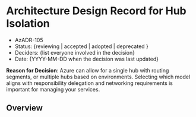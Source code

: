 # Architecture Design Record for Hub Isolation

* AzADR-105
* Status: {reviewing | accepted | adopted | deprecated } <!-- optional -->
* Deciders: {list everyone involved in the decision} <!-- optional -->
* Date: {YYYY-MM-DD when the decision was last updated} <!-- optional -->

**Reason for Decision**: Azure can allow for a single hub with routing segments, or multiple hubs based on environments.  Selecting which model aligns with responsibility delegation and networking requirements is important for managing your services.

## Overview
